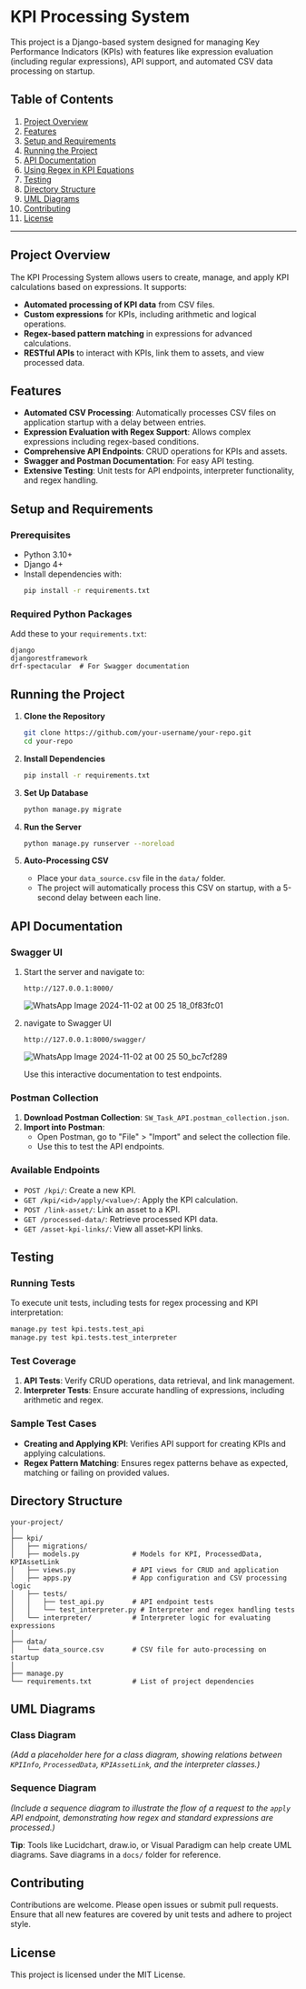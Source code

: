 # KPI Processing System

This project is a Django-based system designed for managing Key Performance Indicators (KPIs) with features like expression evaluation (including regular expressions), API support, and automated CSV data processing on startup.

## Table of Contents

1. [Project Overview](#project-overview)
2. [Features](#features)
3. [Setup and Requirements](#setup-and-requirements)
4. [Running the Project](#running-the-project)
5. [API Documentation](#api-documentation)
6. [Using Regex in KPI Equations](#using-regex-in-kpi-equations)
7. [Testing](#testing)
8. [Directory Structure](#directory-structure)
9. [UML Diagrams](#uml-diagrams)
10. [Contributing](#contributing)
11. [License](#license)

---

## Project Overview

The KPI Processing System allows users to create, manage, and apply KPI calculations based on expressions. It supports:

- **Automated processing of KPI data** from CSV files.
- **Custom expressions** for KPIs, including arithmetic and logical operations.
- **Regex-based pattern matching** in expressions for advanced calculations.
- **RESTful APIs** to interact with KPIs, link them to assets, and view processed data.

## Features

- **Automated CSV Processing**: Automatically processes CSV files on application startup with a delay between entries.
- **Expression Evaluation with Regex Support**: Allows complex expressions including regex-based conditions.
- **Comprehensive API Endpoints**: CRUD operations for KPIs and assets.
- **Swagger and Postman Documentation**: For easy API testing.
- **Extensive Testing**: Unit tests for API endpoints, interpreter functionality, and regex handling.

## Setup and Requirements

### Prerequisites

- Python 3.10+
- Django 4+
- Install dependencies with:
  ```bash
  pip install -r requirements.txt
  ```

### Required Python Packages

Add these to your `requirements.txt`:
```plaintext
django
djangorestframework
drf-spectacular  # For Swagger documentation
```

## Running the Project

1. **Clone the Repository**
   ```bash
   git clone https://github.com/your-username/your-repo.git
   cd your-repo
   ```

2. **Install Dependencies**
   ```bash
   pip install -r requirements.txt
   ```

3. **Set Up Database**
   ```bash
   python manage.py migrate
   ```

4. **Run the Server**
   ```bash
   python manage.py runserver --noreload
   ```

5. **Auto-Processing CSV**
   - Place your `data_source.csv` file in the `data/` folder.
   - The project will automatically process this CSV on startup, with a 5-second delay between each line.

## API Documentation

### Swagger UI

1. Start the server and navigate to:
   ```
   http://127.0.0.1:8000/
   ```
   ![WhatsApp Image 2024-11-02 at 00 25 18_0f83fc01](https://github.com/user-attachments/assets/7f9b1cbe-3387-4660-870b-1d1e61ebf576)
2. navigate to Swagger UI
   ```
   http://127.0.0.1:8000/swagger/
   ```
   ![WhatsApp Image 2024-11-02 at 00 25 50_bc7cf289](https://github.com/user-attachments/assets/2c8153cb-de7b-4f7d-b216-e2b0e612a7be)

   Use this interactive documentation to test endpoints.

### Postman Collection

1. **Download Postman Collection**: `SW_Task_API.postman_collection.json`.
2. **Import into Postman**:
   - Open Postman, go to "File" > "Import" and select the collection file.
   - Use this to test the API endpoints.

### Available Endpoints

- `POST /kpi/`: Create a new KPI.
- `GET /kpi/<id>/apply/<value>/`: Apply the KPI calculation.
- `POST /link-asset/`: Link an asset to a KPI.
- `GET /processed-data/`: Retrieve processed KPI data.
- `GET /asset-kpi-links/`: View all asset-KPI links.

## Testing

### Running Tests

To execute unit tests, including tests for regex processing and KPI interpretation:

```bash
manage.py test kpi.tests.test_api
manage.py test kpi.tests.test_interpreter
```

### Test Coverage

1. **API Tests**: Verify CRUD operations, data retrieval, and link management.
2. **Interpreter Tests**: Ensure accurate handling of expressions, including arithmetic and regex.

### Sample Test Cases

- **Creating and Applying KPI**: Verifies API support for creating KPIs and applying calculations.
- **Regex Pattern Matching**: Ensures regex patterns behave as expected, matching or failing on provided values.

## Directory Structure

```plaintext
your-project/
│
├── kpi/
│   ├── migrations/
│   ├── models.py             # Models for KPI, ProcessedData, KPIAssetLink
│   ├── views.py              # API views for CRUD and application
│   ├── apps.py               # App configuration and CSV processing logic
│   ├── tests/
│   │   ├── test_api.py       # API endpoint tests
│   │   └── test_interpreter.py # Interpreter and regex handling tests
│   └── interpreter/          # Interpreter logic for evaluating expressions
│
├── data/
│   └── data_source.csv       # CSV file for auto-processing on startup
│
├── manage.py
└── requirements.txt          # List of project dependencies
```

## UML Diagrams

### Class Diagram
*(Add a placeholder here for a class diagram, showing relations between `KPIInfo`, `ProcessedData`, `KPIAssetLink`, and the interpreter classes.)*

### Sequence Diagram
*(Include a sequence diagram to illustrate the flow of a request to the `apply` API endpoint, demonstrating how regex and standard expressions are processed.)*

**Tip**: Tools like Lucidchart, draw.io, or Visual Paradigm can help create UML diagrams. Save diagrams in a `docs/` folder for reference.

## Contributing

Contributions are welcome. Please open issues or submit pull requests. Ensure that all new features are covered by unit tests and adhere to project style.

## License

This project is licensed under the MIT License.
